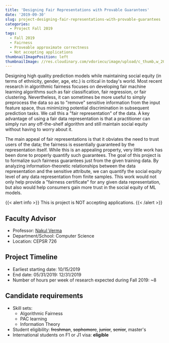 ```yaml
---
title: 'Designing Fair Representations with Provable Guarantees'
date: '2019-09-30'
slug: project-designing-fair-representations-with-provable-guarantees
categories:
  - Project Fall 2019
tags:
  - Fall 2019
  - Fairness
  - Proveable approximate correctness
  - Not accepting applications
thumbnailImagePosition: left
thumbnailImage: //res.cloudinary.com/vdoriecu/image/upload/c_thumb,w_200,g_face/v1569958303/human_robot_hmbury.png
---
```

Designing high quality prediction models while maintaining social equity (in terms of ethnicity, gender, age, etc.) is critical in today's world. Most recent research in algorithmic fairness focuses on developing fair machine learning algorithms such as fair classification, fair regression, or fair clustering. Nevertheless, it can sometimes be more useful to simply preprocess the data so as to "remove" sensitive information from the input feature space, thus minimizing potential discrimination in subsequent prediction tasks. We call this a "fair representation" of the data. A key advantage of using a fair data representation is that a practitioner can simply run any off-the-shelf algorithm and still maintain social equity without having to worry about it. 

<!--more-->

The main appeal of fair representations is that it obviates the need to trust users of the data; the fairness is essentially guaranteed by the representation itself. While this is an appealing property, very little work has been done to properly quantify such guarantees. The goal of this project is to formalize such fairness guarantees just from the given training data. By analyzing information-theoretic relationships between the data representation and the sensitive attribute, we can quantify the social equity level of any data representation from finite samples. This work would not only help provide a "fairness certificate" for any given data representation, but also would help consumers gain more trust in the social equity of ML models.

{{< alert info >}}
This is project is NOT accepting applications.
{{< /alert >}}

## Faculty Advisor
+ Professor: [Nakul Verma](http://www.cs.columbia.edu/~verma/)
+ Department/School: Computer Science
+ Location: CEPSR 726

## Project Timeline
+ Earliest starting date: 10/15/2019
+ End date: 05/31/2019: 12/31/2019
+ Number of hours per week of research expected during Fall 2019: ~8

## Candidate requirements
+ Skill sets: 
  + Algorithmic Fairness
  + PAC learning
  + Information Theory
+ Student eligibility: ~~freshman~~, ~~sophomore~~, ~~junior~~, ~~senior~~, master's
+ International students on F1 or J1 visa: **eligible**
